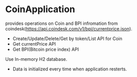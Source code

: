 # CoinApplication
provides operations on Coin and BPI infromation from coindesk(https://api.coindesk.com/v1/bpi/currentprice.json).
- Create/Update/Delete/Get by token/List API for Coin
- Get currentPrice API
- Get BPI(Bitcoin price index) API

Use In-memory H2 database.
- Data is initialized every time when application resterts.

